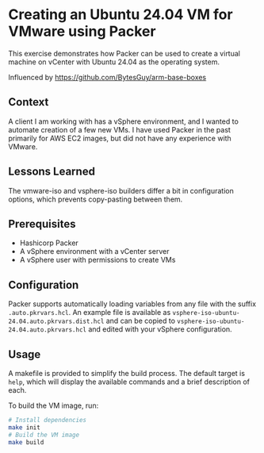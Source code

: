 # Creating an Ubuntu 24.04 VM for VMware using Packer

This exercise demonstrates how Packer can be used to create a virtual
machine on vCenter with Ubuntu 24.04 as the operating system.

Influenced by <https://github.com/BytesGuy/arm-base-boxes>

## Context

A client I am working with has a vSphere environment, and I wanted to
automate creation of a few new VMs. I have used Packer in the past
primarily for AWS EC2 images, but did not have any experience with
VMware.

## Lessons Learned

The vmware-iso and vsphere-iso builders differ a bit in configuration
options, which prevents copy-pasting between them.

## Prerequisites

- Hashicorp Packer
- A vSphere environment with a vCenter server
- A vSphere user with permissions to create VMs

## Configuration

Packer supports automatically loading variables from any file with the
suffix `.auto.pkrvars.hcl`. An example file is available as
`vsphere-iso-ubuntu-24.04.auto.pkrvars.dist.hcl` and can be copied to
`vsphere-iso-ubuntu-24.04.auto.pkrvars.hcl` and edited with your
vSphere configuration.

## Usage

A makefile is provided to simplify the build process. The default
target is `help`, which will display the available commands and a brief
description of each.

To build the VM image, run:

```bash
# Install dependencies
make init
# Build the VM image
make build
```
